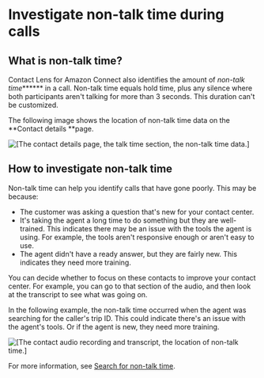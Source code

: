 # Investigate non\-talk time during calls<a name="non-talk-time"></a>

## What is non\-talk time?<a name="what-is-non-talk-time"></a>

Contact Lens for Amazon Connect also identifies the amount of *non\-talk time******* in a call\. Non\-talk time equals hold time, plus any silence where both participants aren't talking for more than 3 seconds\. This duration can't be customized\.

The following image shows the location of non\-talk time data on the **Contact details **page\.

![\[The contact details page, the talk time section, the non-talk time data.\]](http://docs.aws.amazon.com/connect/latest/adminguide/images/contact-lens-nontalk-time-overview.png)

## How to investigate non\-talk time<a name="how-to-investigate-non-talk-time"></a>

Non\-talk time can help you identify calls that have gone poorly\. This may be because:
+ The customer was asking a question that's new for your contact center\.
+ It's taking the agent a long time to do something but they are well\-trained\. This indicates there may be an issue with the tools the agent is using\. For example, the tools aren't responsive enough or aren't easy to use\.
+ The agent didn't have a ready answer, but they are fairly new\. This indicates they need more training\.

You can decide whether to focus on these contacts to improve your contact center\. For example, you can go to that section of the audio, and then look at the transcript to see what was going on\.

 In the following example, the non\-talk time occurred when the agent was searching for the caller's trip ID\. This could indicate there's an issue with the agent's tools\. Or if the agent is new, they need more training\.

![\[The contact audio recording and transcript, the location of non-talk time.\]](http://docs.aws.amazon.com/connect/latest/adminguide/images/contact-lens-non-talk-time-transcript.png)

For more information, see [Search for non\-talk time](search-conversations.md#nontalk-time-search)\.